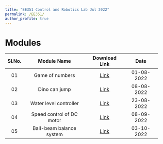 ```yaml
---
title: "EE351 Control and Robotics Lab Jul 2022"
permalink: /EE351/
author_profile: true
---
```


Modules
=======
<table>
<thead>
  <tr>
    <th><center>Sl.No.</center></th>
    <th><center>Module Name</center></th>
    <th><center>Download Link</center></th>
    <th><center>Date</center></th>	  
 </tr>
</thead>
<tbody>
<tr>
    <td><center>01</center></td>
    <td><center>Game of numbers</center></td>
    <td><center><a href="https://chayanbhawal.github.io/files/EE351-Module-01.pdf">Link</a></center></td>
    <td><center>01-08-2022</center></td>
</tr>
<tr>
    <td><center>02</center></td>
    <td><center>Dino can jump</center></td>
    <td><center><a href="https://chayanbhawal.github.io/files/EE351-Module-02.pdf">Link</a></center></td>
    <td><center>08-08-2022</center></td>
  </tr>
<tr>
    <td><center>03</center></td>
    <td><center>Water level controller</center></td>
    <td><center><a href="https://chayanbhawal.github.io/files/EE351-Module-03.pdf">Link</a></center></td>
    <td><center>23-08-2022</center></td>
  </tr>
<tr>
    <td><center>04</center></td>
    <td><center>Speed control of DC motor</center></td>
    <td><center><a href="https://chayanbhawal.github.io/files/EE351-Module-04.pdf">Link</a></center></td>
    <td><center>08-09-2022</center></td>
  </tr>
<tr>
    <td><center>05</center></td>
    <td><center>Ball-beam balance system</center></td>
    <td><center><a href="https://chayanbhawal.github.io/files/EE351-Module-05.pdf">Link</a></center></td>
    <td><center>03-10-2022</center></td>
  </tr>
</tbody>
</table>
